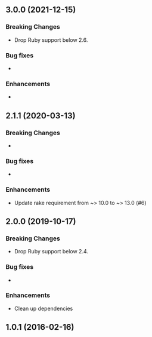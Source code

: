 ## 3.0.0 (2021-12-15)

### Breaking Changes

- Drop Ruby support below 2.6.

### Bug fixes

-

### Enhancements

-

## 2.1.1 (2020-03-13)

### Breaking Changes

-

### Bug fixes

-

### Enhancements

- Update rake requirement from ~> 10.0 to ~> 13.0 (#6)

## 2.0.0 (2019-10-17)

### Breaking Changes

- Drop Ruby support below 2.4.

### Bug fixes

-

### Enhancements

- Clean up dependencies

## 1.0.1 (2016-02-16)
